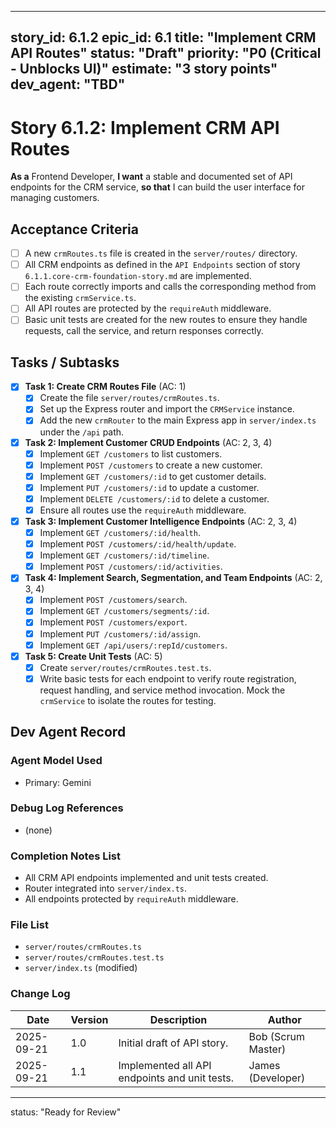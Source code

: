 
---
story_id: 6.1.2
epic_id: 6.1
title: "Implement CRM API Routes"
status: "Draft"
priority: "P0 (Critical - Unblocks UI)"
estimate: "3 story points"
dev_agent: "TBD"
---

# Story 6.1.2: Implement CRM API Routes

**As a** Frontend Developer,
**I want** a stable and documented set of API endpoints for the CRM service,
**so that** I can build the user interface for managing customers.

## Acceptance Criteria

- [ ] A new `crmRoutes.ts` file is created in the `server/routes/` directory.
- [ ] All CRM endpoints as defined in the `API Endpoints` section of story `6.1.1.core-crm-foundation-story.md` are implemented.
- [ ] Each route correctly imports and calls the corresponding method from the existing `crmService.ts`.
- [ ] All API routes are protected by the `requireAuth` middleware.
- [ ] Basic unit tests are created for the new routes to ensure they handle requests, call the service, and return responses correctly.

## Tasks / Subtasks

- [x] **Task 1: Create CRM Routes File** (AC: 1)
    - [x] Create the file `server/routes/crmRoutes.ts`.
    - [x] Set up the Express router and import the `CRMService` instance.
    - [x] Add the new `crmRouter` to the main Express app in `server/index.ts` under the `/api` path.

- [x] **Task 2: Implement Customer CRUD Endpoints** (AC: 2, 3, 4)
    - [x] Implement `GET /customers` to list customers.
    - [x] Implement `POST /customers` to create a new customer.
    - [x] Implement `GET /customers/:id` to get customer details.
    - [x] Implement `PUT /customers/:id` to update a customer.
    - [x] Implement `DELETE /customers/:id` to delete a customer.
    - [x] Ensure all routes use the `requireAuth` middleware.

- [x] **Task 3: Implement Customer Intelligence Endpoints** (AC: 2, 3, 4)
    - [x] Implement `GET /customers/:id/health`.
    - [x] Implement `POST /customers/:id/health/update`.
    - [x] Implement `GET /customers/:id/timeline`.
    - [x] Implement `POST /customers/:id/activities`.

- [x] **Task 4: Implement Search, Segmentation, and Team Endpoints** (AC: 2, 3, 4)
    - [x] Implement `POST /customers/search`.
    - [x] Implement `GET /customers/segments/:id`.
    - [x] Implement `POST /customers/export`.
    - [x] Implement `PUT /customers/:id/assign`.
    - [x] Implement `GET /api/users/:repId/customers`.

- [x] **Task 5: Create Unit Tests** (AC: 5)
    - [x] Create `server/routes/crmRoutes.test.ts`.
    - [x] Write basic tests for each endpoint to verify route registration, request handling, and service method invocation. Mock the `crmService` to isolate the routes for testing.

## Dev Agent Record
### Agent Model Used
- Primary: Gemini

### Debug Log References
- (none)

### Completion Notes List
- All CRM API endpoints implemented and unit tests created.
- Router integrated into `server/index.ts`.
- All endpoints protected by `requireAuth` middleware.

### File List
- `server/routes/crmRoutes.ts`
- `server/routes/crmRoutes.test.ts`
- `server/index.ts` (modified)

### Change Log
| Date       | Version | Description                 | Author       |
|------------|---------|-----------------------------|--------------|
| 2025-09-21 | 1.0     | Initial draft of API story. | Bob (Scrum Master) |
| 2025-09-21 | 1.1     | Implemented all API endpoints and unit tests. | James (Developer) |

---
status: "Ready for Review"
